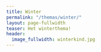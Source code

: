 ```yaml
---
title: Winter
permalink: "/themas/winter/"
layout: page-fullwidth
teaser: Het winterthema!
header:
  image_fullwidth: winterkind.jpg
---
```

